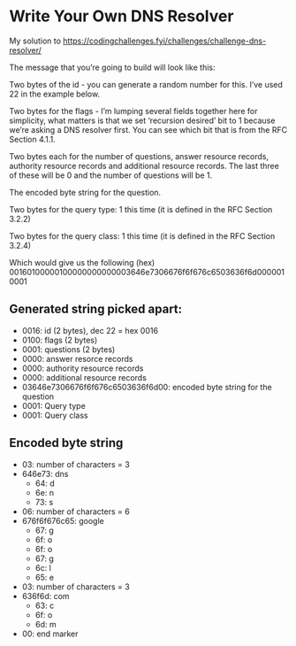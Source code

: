 # Write Your Own DNS Resolver

My solution to https://codingchallenges.fyi/challenges/challenge-dns-resolver/ 

The message that you’re going to build will look like this:

Two bytes of the id - you can generate a random number for this. I’ve used 22 in the example below.

Two bytes for the flags - I’m lumping several fields together here for simplicity, what matters is that we set ‘recursion desired’ bit to 1 because we’re asking a DNS resolver first. You can see which bit that is from the RFC Section 4.1.1.

Two bytes each for the number of questions, answer resource records, authority resource records and additional resource records. The last three of these will be 0 and the number of questions will be 1.

The encoded byte string for the question.

Two bytes for the query type: 1 this time (it is defined in the RFC Section 3.2.2)

Two bytes for the query class: 1 this time (it is defined in the RFC Section 3.2.4)

Which would give us the following (hex) 00160100000100000000000003646e7306676f6f676c6503636f6d0000010001

## Generated string picked apart:

- 0016: id (2 bytes), dec 22 = hex 0016
- 0100: flags (2 bytes)
- 0001: questions (2 bytes)
- 0000: answer resorce records
- 0000: authority resource records
- 0000: additional resource records
- 03646e7306676f6f676c6503636f6d00: encoded byte string for the question
- 0001: Query type
- 0001: Query class

## Encoded byte string

- 03: number of characters = 3
- 646e73: dns 
  - 64: d
  - 6e: n
  - 73: s
- 06: number of characters = 6
- 676f6f676c65: google
  - 67: g
  - 6f: o
  - 6f: o
  - 67: g
  - 6c: l
  - 65: e
- 03: number of characters = 3
- 636f6d: com
  - 63: c
  - 6f: o
  - 6d: m
- 00: end marker
